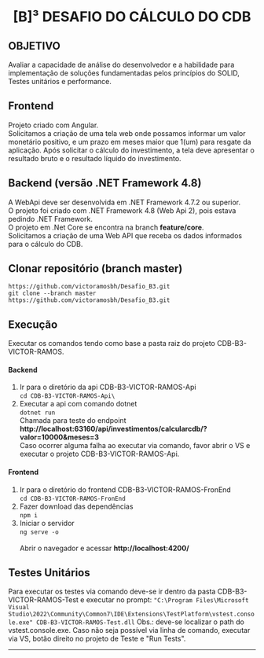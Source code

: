 <h1 align="center">
  [B]³ DESAFIO DO CÁLCULO DO CDB
</h1>

## OBJETIVO
<p>
Avaliar a capacidade de análise do desenvolvedor e a habilidade para implementação de soluções fundamentadas pelos princípios do SOLID, Testes unitários e performance.
</p>
<p>

## Frontend
Projeto criado com Angular.<br>
Solicitamos a criação de uma tela web onde possamos informar um valor monetário positivo, e um prazo em meses maior que 1(um) para resgate da aplicação. Após solicitar o cálculo do investimento, a tela deve apresentar o resultado bruto e o resultado líquido do investimento.
</p>
<p>

## Backend (versão .NET Framework 4.8)
A WebApi deve ser desenvolvida em .NET Framework 4.7.2 ou superior.<br>
O projeto foi criado com .NET Framework 4.8 (Web Api 2), pois estava pedindo .NET Framework.<br>
O projeto em .Net Core se encontra na branch **feature/core**.<br>
Solicitamos a criação de uma Web API que receba os dados informados para o cálculo do CDB.
</p>

## Clonar repositório (branch master)
```https://github.com/victoramosbh/Desafio_B3.git```<br>
```git clone --branch master https://github.com/victoramosbh/Desafio_B3.git```

## Execução

Executar os comandos tendo como base a pasta raiz do projeto CDB-B3-VICTOR-RAMOS.

#### Backend
1. Ir para o diretório da api CDB-B3-VICTOR-RAMOS-Api<br>
 ```cd CDB-B3-VICTOR-RAMOS-Api\```
2. Executar a api com comando dotnet<br>
```dotnet run``` <br>
Chamada para teste do endpoint  **http://localhost:63160/api/investimentos/calcularcdb/?valor=10000&meses=3** <br>
Caso ocorrer alguma falha ao executar via comando, favor abrir o VS e executar o projeto CDB-B3-VICTOR-RAMOS-Api.


#### Frontend
1. Ir para o diretório do frontend CDB-B3-VICTOR-RAMOS-FronEnd<br>
 ```cd CDB-B3-VICTOR-RAMOS-FronEnd```
2. Fazer download das dependências<br>
```npm i```
3. Iniciar o servidor <br>
```ng serve -o```<br><br>
Abrir o navegador e acessar **http://localhost:4200/**


## Testes Unitários
Para executar os testes via comando deve-se ir dentro da pasta CDB-B3-VICTOR-RAMOS-Test e executar no prompt:
```"C:\Program Files\Microsoft Visual Studio\2022\Community\Common7\IDE\Extensions\TestPlatform\vstest.console.exe" CDB-B3-VICTOR-RAMOS-Test.dll```
Obs.: deve-se localizar o path do vstest.console.exe.
Caso não seja possível via linha de comando, executar via VS, botão direito no projeto de Teste e "Run Tests".
<hr>

